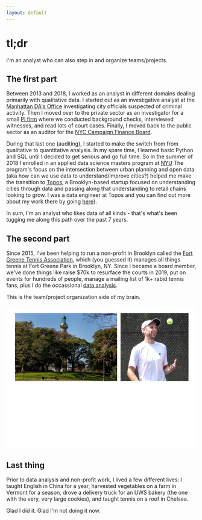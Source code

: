 ```yaml
---
layout: default
---
```


# tl;dr

I'm an analyst who can also step in and organize teams/projects.

## The first part

Between 2013 and 2018, I worked as an analyst in different domains dealing primarily with qualitative data. I started out as an investigative analyst at the [Manhattan DA's Office](https://www.manhattanda.org/district-attorney-vance-announces-expansion-anti-corruption-unit/) investigating city officials suspected of criminal activity. Then I moved over to the private sector as an investigator for a small [PI firm](https://www.questinvestigates.com/) where we conducted background checks, interviewed witnesses, and read lots of court cases. Finally, I moved back to the public sector as an auditor for the [NYC Campaign Finance Board](https://www.nyccfb.info/).

During that last one (auditing), I started to make the switch from from qualitative to quantitative analysis. In my spare time, I learned basic Python and SQL until I decided to get serious and go full time. So in the summer of 2018 I enrolled in an applied data science masters program at [NYU](https://cusp.nyu.edu/) The program's focus on the intersection between urban planning and open data (aka how can we use data to understand/improve cities?) helped me make the transition to [Topos](https://topos.com/), a Brooklyn-based startup focused on understanding cities through data and passing along that understanding to retail chains looking to grow. I was a data engineer at Topos and you can find out more about my work there by going [here](./projects.md)).

In sum, I'm an analyst who likes data of all kinds - that's what's been tugging me along this path over the past 7 years.

## The second part

Since 2015, I've been helping to run a non-profit in Brooklyn called the [Fort Greene Tennis Association](http://www.fortgreenetennis.org/), which (you guessed it) manages all things tennis at Fort Greene Park in Brooklyn, NY. Since I became a board member, we've done things like raise $70k to resurface the courts in 2019, put on events for hundreds of people, manage a mailing list of 1k+ rabid tennis fans, plus I do the occassional [data analysis](./side-projects.md).

This is the team/project organization side of my brain.

![Fort Greene](https://github.com/seeess1/seeess1.github.io/raw/master/assets/images/park-tennis.png)

## Last thing

Prior to data analysis and non-profit work, I lived a few different lives: I taught English in China for a year, harvested vegetables on a farm in Vermont for a season, drove a delivery truck for an UWS bakery (the one with the very, very large cookies), and taught tennis on a roof in Chelsea.

Glad I did it. Glad I'm not doing it now.